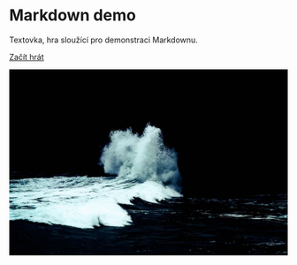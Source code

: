 # Markdown demo

Textovka, hra sloužící pro demonstraci Markdownu.

[Začít hrát](trosecnik/zacatek.md)

![rozbouřené moře](trosecnik/vlny.jpg)
